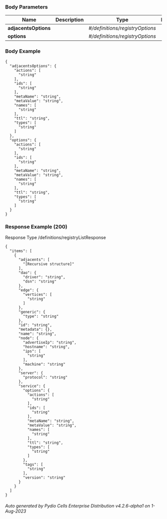 






 
  


### Body Parameters

Name | Description | Type | Required
---|---|---|---
**adjacentsOptions** |  | _#/definitions/registryOptions_ |   
**options** |  | _#/definitions/registryOptions_ |   


### Body Example
```
{
  "adjacentsOptions": {
    "actions": [
      "string"
    ],
    "ids": [
      "string"
    ],
    "metaName": "string",
    "metaValue": "string",
    "names": [
      "string"
    ],
    "ttl": "string",
    "types": [
      "string"
    ]
  },
  "options": {
    "actions": [
      "string"
    ],
    "ids": [
      "string"
    ],
    "metaName": "string",
    "metaValue": "string",
    "names": [
      "string"
    ],
    "ttl": "string",
    "types": [
      "string"
    ]
  }
}
```






### Response Example (200)
Response Type /definitions/registryListResponse

```
{
  "items": [
    {
      "adjacents": [
        "[Recursive structure]"
      ],
      "dao": {
        "driver": "string",
        "dsn": "string"
      },
      "edge": {
        "vertices": [
          "string"
        ]
      },
      "generic": {
        "type": "string"
      },
      "id": "string",
      "metadata": {},
      "name": "string",
      "node": {
        "advertiseIp": "string",
        "hostname": "string",
        "ips": [
          "string"
        ],
        "machine": "string"
      },
      "server": {
        "protocol": "string"
      },
      "service": {
        "options": {
          "actions": [
            "string"
          ],
          "ids": [
            "string"
          ],
          "metaName": "string",
          "metaValue": "string",
          "names": [
            "string"
          ],
          "ttl": "string",
          "types": [
            "string"
          ]
        },
        "tags": [
          "string"
        ],
        "version": "string"
      }
    }
  ]
}
```




###### Auto generated by Pydio Cells Enterprise Distribution v4.2.6-alpha1 on 1-Aug-2023
